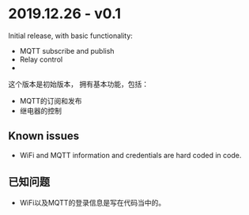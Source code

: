 # 2019.12.26 - v0.1
Initial release, with basic functionality:
* MQTT subscribe and publish
* Relay control
* 
这个版本是初始版本， 拥有基本功能，包括：
* MQTT的订阅和发布
* 继电器的控制
## Known issues
* WiFi and MQTT information and credentials are hard coded in code.
## 已知问题
* WiFi以及MQTT的登录信息是写在代码当中的。